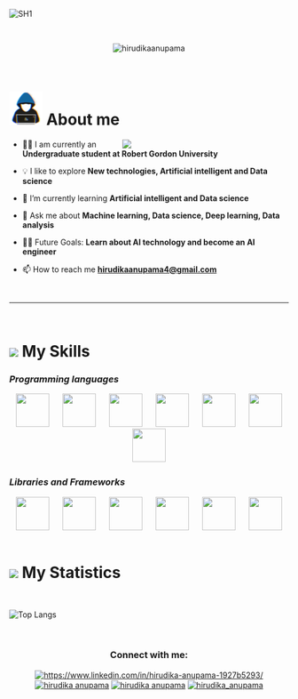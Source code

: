 <p>
  <img src="https://github.com/user-attachments/assets/aa04fa58-b8e8-49c3-8d1c-75f0018f5686" alt="SH1">
</p>


<br>
<p align="center"> <img src="https://komarev.com/ghpvc/?username=hirudikaanupama&label=Profile%20views&color=0e75b6&style=for-the-badge" alt="hirudikaanupama" /> </p>
<br>

<h1>
  <picture>
    <img src="https://github.com/0xAbdulKhalid/0xAbdulKhalid/raw/main/assets/mdImages/about_me.gif" width="60px">
  </picture> 
  About me
</h1>

<picture> <img align="right" src="https://media.giphy.com/media/SWoSkN6DxTszqIKEqv/giphy.gif" width = 300px></picture>

- 👨‍💻 I am currently an **Undergraduate student at Robert Gordon University**

- 💡 I like to explore **New technologies, Artificial intelligent and Data science**
  
- 🌱 I’m currently learning **Artificial intelligent and Data science**

- 💬 Ask me about **Machine learning, Data science, Deep learning, Data analysis**

- 💪🏼 Future Goals: **Learn about AI technology and become an AI engineer**

- 📫 How to reach me **hirudikaanupama4@gmail.com**

<br> 


<hr>

<br>
<h1><img src="https://media2.giphy.com/media/QssGEmpkyEOhBCb7e1/giphy.gif?cid=ecf05e47a0n3gi1bfqntqmob8g9aid1oyj2wr3ds3mg700bl&rid=giphy.gif" width ="35"> My Skills</h1>

### _Programming languages_

<div style="text-align: center;">
    <img src="https://cdn.jsdelivr.net/gh/devicons/devicon@latest/icons/python/python-original.svg" height="60" width="60" style="margin: 0 10px;"> 
    <img src="https://cdn.jsdelivr.net/gh/devicons/devicon@latest/icons/r/r-original.svg" height="60" width="60" style="margin: 0 10px;">
    <img src="https://cdn.jsdelivr.net/gh/devicons/devicon@latest/icons/java/java-original.svg" height="60" width="60" style="margin: 0 10px;">
    <img src="https://cdn.jsdelivr.net/gh/devicons/devicon@latest/icons/mysql/mysql-original-wordmark.svg" height="60" width="60" style="margin: 0 10px;">
    <img src="https://cdn.jsdelivr.net/gh/devicons/devicon@latest/icons/javascript/javascript-original.svg" height="60" width="60" style="margin: 0 10px;">
    <img src="https://cdn.jsdelivr.net/gh/devicons/devicon@latest/icons/html5/html5-original.svg" height="60" width="60" style="margin: 0 10px;">
    <img src="https://cdn.jsdelivr.net/gh/devicons/devicon@latest/icons/css3/css3-original.svg" height="60" width="60" style="margin: 0 10px;">
</div>


          
### _Libraries and Frameworks_

<div style="text-align: center;">
    <img src="https://cdn.jsdelivr.net/gh/devicons/devicon@latest/icons/scikitlearn/scikitlearn-original.svg" height="60" width="60" style="margin: 0 10px;"> 
    <img src="https://cdn.jsdelivr.net/gh/devicons/devicon@latest/icons/pandas/pandas-original.svg" height="60" width="60" style="margin: 0 10px;">
    <img src="https://cdn.jsdelivr.net/gh/devicons/devicon@latest/icons/numpy/numpy-original.svg"  height="60" width="60" style="margin: 0 10px;">
    <img src="https://cdn.jsdelivr.net/gh/devicons/devicon@latest/icons/matplotlib/matplotlib-original.svg"  height="60" width="60" style="margin: 0 10px;">
    <img src="https://pbs.twimg.com/media/EhGuwXWXgAEERcn.png" height="60" width="60" style="margin: 0 10px;">
    <img src="https://cdn.jsdelivr.net/gh/devicons/devicon@latest/icons/anaconda/anaconda-original.svg"  height="60" width="60" style="margin: 0 10px;">
    
</div>


           
          
          
<br>

<h1 ><img src="https://media.giphy.com/media/iY8CRBdQXODJSCERIr/giphy.gif" width="40"> My Statistics</h1>

<br>

![Top Langs](https://github-readme-stats.vercel.app/api/top-langs/?username=HirudikaAnupama&theme=tokyonight) 

<br>
<h3 align="center">Connect with me:</h3>
<p align="center">
<a href="https://linkedin.com/in/https://www.linkedin.com/in/hirudika-anupama-1927b5293/" target="blank"><img align="center" src="https://raw.githubusercontent.com/rahuldkjain/github-profile-readme-generator/master/src/images/icons/Social/linked-in-alt.svg" alt="https://www.linkedin.com/in/hirudika-anupama-1927b5293/" height="30" width="40" /></a>
<a href="https://fb.com/hirudika anupama" target="blank"><img align="center" src="https://raw.githubusercontent.com/rahuldkjain/github-profile-readme-generator/master/src/images/icons/Social/facebook.svg" alt="hirudika anupama" height="30" width="40" /></a>
<a href="https://instagram.com/hirudika anupama" target="blank"><img align="center" src="https://raw.githubusercontent.com/rahuldkjain/github-profile-readme-generator/master/src/images/icons/Social/instagram.svg" alt="hirudika anupama" height="30" width="40" /></a>
<a href="https://discord.gg/hirudika_anupama" target="blank"><img align="center" src="https://raw.githubusercontent.com/rahuldkjain/github-profile-readme-generator/master/src/images/icons/Social/discord.svg" alt="hirudika_anupama" height="30" width="40" /></a>
</p>

